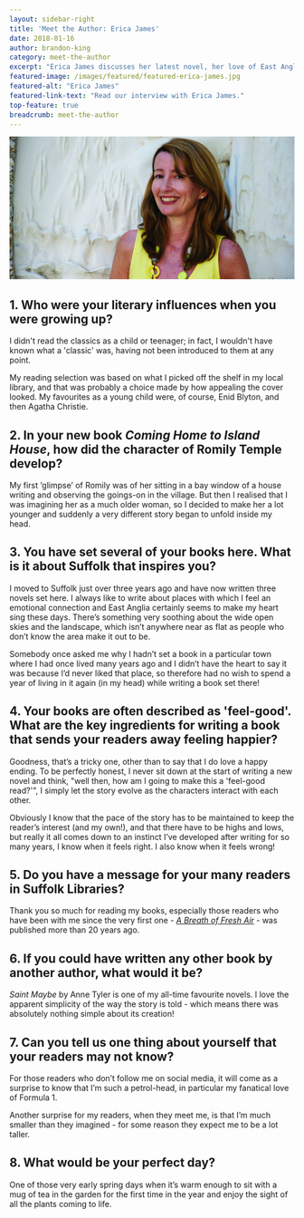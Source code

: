 ```yaml
---
layout: sidebar-right
title: 'Meet the Author: Erica James'
date: 2018-01-16
author: brandon-king
category: meet-the-author
excerpt: "Erica James discusses her latest novel, her love of East Anglia and creating 'feel-good' books."
featured-image: /images/featured/featured-erica-james.jpg
featured-alt: "Erica James"
featured-link-text: "Read our interview with Erica James."
top-feature: true
breadcrumb: meet-the-author
---
```


![Erica James](/images/featured/featured-erica-james.jpg)

## 1. Who were your literary influences when you were growing up?

I didn't read the classics as a child or teenager; in fact, I wouldn't have known what a 'classic' was, having not been introduced to them at any point.

My reading selection was based on what I picked off the shelf in my local library, and that was probably a choice made by how appealing the cover looked. My favourites as a young child were, of course, Enid Blyton, and then Agatha Christie.

## 2. In your new book <cite>Coming Home to Island House</cite>, how did the character of Romily Temple develop?

My first ‘glimpse’ of Romily was of her sitting in a bay window of a house writing and observing the goings-on in the village. But then I realised that I was imagining her as a much older woman, so I decided to make her a lot younger and suddenly a very different story began to unfold inside my head.

## 3. You have set several of your books here. What is it about Suffolk that inspires you?

I moved to Suffolk just over three years ago and have now written three novels set here. I always like to write about places with which I feel an emotional connection and East Anglia certainly seems to make my heart sing these days. There’s something very soothing about the wide open skies and the landscape, which isn’t anywhere near as flat as people who don’t know the area make it out to be.

Somebody once asked me why I hadn’t set a book in a particular town where I had once lived many years ago and I didn’t have the heart to say it was because I’d never liked that place, so therefore had no wish to spend a year of living in it again (in my head) while writing a book set there!

## 4. Your books are often described as 'feel-good'. What are the key ingredients for writing a book that sends your readers away feeling happier?

Goodness, that’s a tricky one, other than to say that I do love a happy ending. To be perfectly honest, I never sit down at the start of writing a new novel and think, "well then, how am I going to make this a 'feel-good read?'", I simply let the story evolve as the characters interact with each other.

Obviously I know that the pace of the story has to be maintained to keep the reader’s interest (and my own!), and that there have to be highs and lows, but really it all comes down to an instinct I’ve developed after writing for so many years, I know when it feels right. I also know when it feels wrong!

## 5. Do you have a message for your many readers in Suffolk Libraries?

Thank you so much for reading my books, especially those readers who have been with me since the very first one - [<cite>A Breath of Fresh Air</cite>](https://suffolk.spydus.co.uk/cgi-bin/spydus.exe/ENQ/OPAC/BIBENQ?BRN=267144) - was published more than 20 years ago.

## 6. If you could have written any other book by another author, what would it be?

<cite>Saint Maybe</cite> by Anne Tyler is one of my all-time favourite novels. I love the apparent simplicity of the way the story is told - which means there was absolutely nothing simple about its creation!

## 7. Can you tell us one thing about yourself that your readers may not know?

For those readers who don’t follow me on social media, it will come as a surprise to know that I’m such a petrol-head, in particular my fanatical love of Formula 1.

Another surprise for my readers, when they meet me, is that I’m much smaller than they imagined - for some reason they expect me to be a lot taller.

## 8. What would be your perfect day?

One of those very early spring days when it’s warm enough to sit with a mug of tea in the garden for the first time in the year and enjoy the sight of all the plants coming to life.
